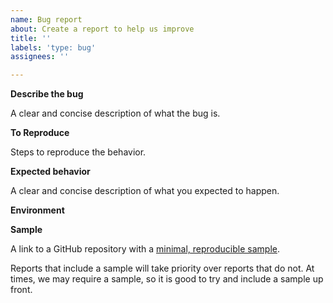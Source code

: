 ```yaml
---
name: Bug report
about: Create a report to help us improve
title: ''
labels: 'type: bug'
assignees: ''

---
```


<!--
Do NOT report Security Vulnerabilities here. Please open a draft security advisory at https://github.com/smooks/[repository]/security/advisories/new.
-->

**Describe the bug**

A clear and concise description of what the bug is.

**To Reproduce**

Steps to reproduce the behavior.

**Expected behavior**

A clear and concise description of what you expected to happen.

**Environment**

<!--
Example:
- Smooks: 2.0.0-RC1
- Java: OpenJDK 8
- OS: Ubuntu 20.04
-->

**Sample**

A link to a GitHub repository with a [minimal, reproducible sample](https://stackoverflow.com/help/minimal-reproducible-example).

Reports that include a sample will take priority over reports that do not. At times, we may require a sample, so it is good to try and include a sample up front.

